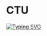 # CTU

[![Typing SVG](https://readme-typing-svg.herokuapp.com/?lines=CTU)](https://git.io/typing-svg)
